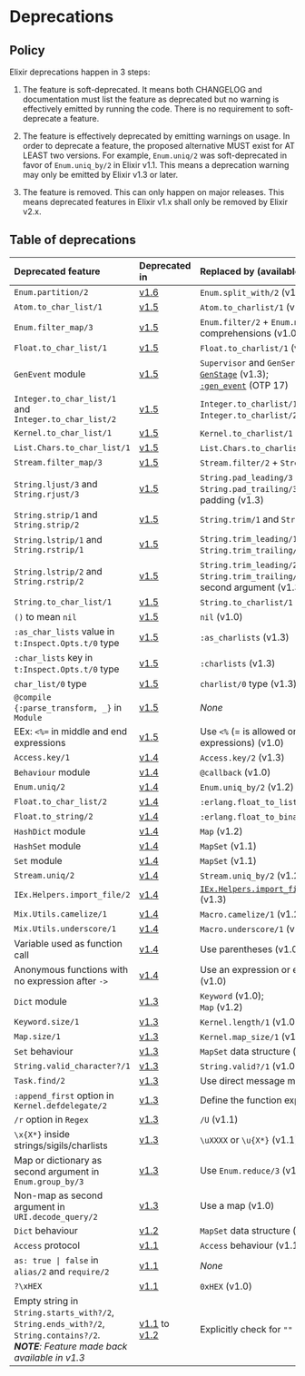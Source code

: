 # Deprecations

## Policy

Elixir deprecations happen in 3 steps:

  1. The feature is soft-deprecated. It means both CHANGELOG and documentation must list the feature as deprecated but no warning is effectively emitted by running the code. There is no requirement to soft-deprecate a feature.

  2. The feature is effectively deprecated by emitting warnings on usage. In order to deprecate a feature, the proposed alternative MUST exist for AT LEAST two versions. For example, `Enum.uniq/2` was soft-deprecated in favor of `Enum.uniq_by/2` in Elixir v1.1. This means a deprecation warning may only be emitted by Elixir v1.3 or later.

  3. The feature is removed. This can only happen on major releases. This means deprecated features in Elixir v1.x shall only be removed by Elixir v2.x.


## Table of deprecations

Deprecated feature                               | Deprecated in | Replaced by (available since)
:----------------------------------------------- | :------------ | :----------------------------
`Enum.partition/2`                               | [v1.6]        | `Enum.split_with/2` (v1.4)
`Atom.to_char_list/1`                            | [v1.5]        | `Atom.to_charlist/1` (v1.3)
`Enum.filter_map/3`                              | [v1.5]        | `Enum.filter/2` + `Enum.map/2` or for comprehensions (v1.0)
`Float.to_char_list/1`                           | [v1.5]        | `Float.to_charlist/1` (v1.3)
`GenEvent` module                                | [v1.5]        | `Supervisor` and `GenServer` (v1.0);<br/>[`GenStage`](https://hex.pm/packages/gen_stage) (v1.3);<br/>[`:gen_event`](http://www.erlang.org/doc/man/gen_event.html) (OTP 17)
`Integer.to_char_list/1` and `Integer.to_char_list/2` | [v1.5]   | `Integer.to_charlist/1` and `Integer.to_charlist/2` (v1.3)
`Kernel.to_char_list/1`                          | [v1.5]        | `Kernel.to_charlist/1` (v1.3)
`List.Chars.to_char_list/1`                      | [v1.5]        | `List.Chars.to_charlist/1` (v1.3)
`Stream.filter_map/3`                            | [v1.5]        | `Stream.filter/2` + `Stream.map/2` (v1.0)
`String.ljust/3` and `String.rjust/3`            | [v1.5]        | `String.pad_leading/3` and `String.pad_trailing/3` with a binary padding (v1.3)
`String.strip/1` and `String.strip/2`            | [v1.5]        | `String.trim/1` and `String.trim/2` (v1.3)
`String.lstrip/1` and `String.rstrip/1`          | [v1.5]        | `String.trim_leading/1` and `String.trim_trailing/1` (v1.3)
`String.lstrip/2` and `String.rstrip/2`          | [v1.5]        | `String.trim_leading/2` and `String.trim_trailing/2` with a binary as second argument (v1.3)
`String.to_char_list/1`                          | [v1.5]        | `String.to_charlist/1` (v1.3)
`()` to mean `nil`                               | [v1.5]        | `nil` (v1.0)
`:as_char_lists` value in `t:Inspect.Opts.t/0` type | [v1.5]     | `:as_charlists` (v1.3)
`:char_lists` key in `t:Inspect.Opts.t/0` type   | [v1.5]        | `:charlists` (v1.3)
`char_list/0` type                               | [v1.5]        | `charlist/0` type (v1.3)
`@compile {:parse_transform, _}` in `Module`     | [v1.5]        | *None*
EEx: `<%=` in middle and end expressions         | [v1.5]        | Use `<%` (= is allowed only on start expressions) (v1.0)
`Access.key/1`                                   | [v1.4]        | `Access.key/2` (v1.3)
`Behaviour` module                               | [v1.4]        | `@callback` (v1.0)
`Enum.uniq/2`                                    | [v1.4]        | `Enum.uniq_by/2` (v1.2)
`Float.to_char_list/2`                           | [v1.4]        | `:erlang.float_to_list/2` (OTP 17)
`Float.to_string/2`                              | [v1.4]        | `:erlang.float_to_binary/2` (OTP 17)
`HashDict` module                                | [v1.4]        | `Map` (v1.2)
`HashSet` module                                 | [v1.4]        | `MapSet` (v1.1)
`Set` module                                     | [v1.4]        | `MapSet` (v1.1)
`Stream.uniq/2`                                  | [v1.4]        | `Stream.uniq_by/2` (v1.2)
`IEx.Helpers.import_file/2`                      | [v1.4]        | [`IEx.Helpers.import_file_if_available/1`](https://hexdocs.pm/iex/IEx.Helpers.html#import_file_if_available/1) (v1.3)
`Mix.Utils.camelize/1`                           | [v1.4]        | `Macro.camelize/1` (v1.2)
`Mix.Utils.underscore/1`                         | [v1.4]        | `Macro.underscore/1` (v1.2)
Variable used as function call                   | [v1.4]        | Use parentheses (v1.0)
Anonymous functions with no expression after `->` | [v1.4]       | Use an expression or explicitly return `nil` (v1.0)
`Dict` module                                    | [v1.3]        | `Keyword` (v1.0);<br/>`Map` (v1.2)
`Keyword.size/1`                                 | [v1.3]        | `Kernel.length/1` (v1.0)
`Map.size/1`                                     | [v1.3]        | `Kernel.map_size/1` (v1.0)
`Set` behaviour                                  | [v1.3]        | `MapSet` data structure (v1.1)
`String.valid_character?/1`                      | [v1.3]        | `String.valid?/1` (v1.0)
`Task.find/2`                                    | [v1.3]        | Use direct message matching (v1.0)
`:append_first` option in `Kernel.defdelegate/2` | [v1.3]        | Define the function explicitly (v1.0)
`/r` option in `Regex`                           | [v1.3]        | `/U` (v1.1)
`\x{X*}` inside strings/sigils/charlists         | [v1.3]        | `\uXXXX` or `\u{X*}` (v1.1)
Map or dictionary as second argument in `Enum.group_by/3` | [v1.3] | Use `Enum.reduce/3` (v1.0)
Non-map as second argument in `URI.decode_query/2` | [v1.3]      | Use a map (v1.0)
`Dict` behaviour                                 | [v1.2]        | `MapSet` data structure (v1.1)
`Access` protocol                                | [v1.1]        | `Access` behaviour (v1.1)
`as: true \| false` in `alias/2` and `require/2` | [v1.1]     | *None*
`?\xHEX`                                         | [v1.1]        | `0xHEX` (v1.0)
Empty string in `String.starts_with?/2`, `String.ends_with?/2`, `String.contains?/2`.<br/>*__NOTE__: Feature made back available in v1.3* | [v1.1] to [v1.2] | Explicitly check for `""` beforehand (v1.0)

[v1.1]: https://github.com/elixir-lang/elixir/blob/v1.1/CHANGELOG.md#4-deprecations
[v1.2]: https://github.com/elixir-lang/elixir/blob/v1.2/CHANGELOG.md#changelog-for-elixir-v12
[v1.3]: https://github.com/elixir-lang/elixir/blob/v1.3/CHANGELOG.md#4-deprecations
[v1.4]: https://github.com/elixir-lang/elixir/blob/v1.4/CHANGELOG.md#4-deprecations
[v1.5]: https://github.com/elixir-lang/elixir/blob/v1.5/CHANGELOG.md#4-deprecations
[v1.6]: https://github.com/elixir-lang/elixir/blob/master/CHANGELOG.md#4-deprecations
